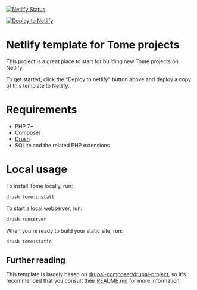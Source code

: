 [![Netlify Status](https://api.netlify.com/api/v1/badges/e2eae7df-eddb-4d18-afaa-39c08c24b969/deploy-status)](https://app.netlify.com/sites/fc-tome/deploys)



[![Deploy to Netlify](https://www.netlify.com/img/deploy/button.svg)](https://app.netlify.com/start/deploy?repository=https://github.com/drupal-tome/netlify-template)

# Netlify template for Tome projects

This project is a great place to start for building new Tome projects on Netlify.

To get started, click the "Deploy to netlify" button above and deploy a copy of
this template to Netlify. 

# Requirements

- PHP 7+
- [Composer](https://getcomposer.org/)
- [Drush](https://github.com/drush-ops/drush-launcher#installation---phar)
- SQLite and the related PHP extensions

# Local usage

To install Tome locally, run:

```bash
drush tome:install
```

To start a local webserver, run:

```bash
drush runserver
```

When you're ready to build your static site, run:

```bash
drush tome:static
```

## Further reading

This template is largely based on [drupal-composer/drupal-project], so it's
recommended that you consult their [README.md] for more information.

[drupal-composer/drupal-project]: https://github.com/drupal-composer/drupal-project
[README.md]: https://github.com/drupal-composer/drupal-project/blob/8.x/README.md
